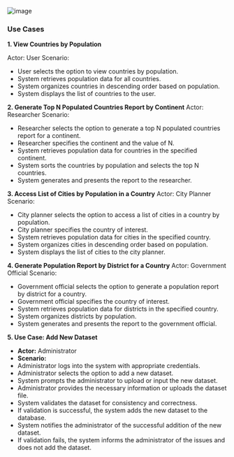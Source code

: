 <img alt="image" src="https://github.com/SazamAmmy/Software-Engineering-Sprints--OrionEngine-Ensemble/assets/159127703/8e9c8a60-4004-4478-bb19-23b0abf24195">



### Use Cases


**1. View Countries by Population**

Actor: User
Scenario:
* User selects the option to view countries by population.
* System retrieves population data for all countries.
* System organizes countries in descending order based on population.
* System displays the list of countries to the user.

**2. Generate Top N Populated Countries Report by Continent**
Actor: Researcher
Scenario:
* Researcher selects the option to generate a top N populated countries report for a continent.
* Researcher specifies the continent and the value of N.
* System retrieves population data for countries in the specified continent.
* System sorts the countries by population and selects the top N countries.
* System generates and presents the report to the researcher.

**3. Access List of Cities by Population in a Country**
Actor: City Planner
Scenario:
* City planner selects the option to access a list of cities in a country by population.
* City planner specifies the country of interest.
* System retrieves population data for cities in the specified country.
* System organizes cities in descending order based on population.
* System displays the list of cities to the city planner.

**4. Generate Population Report by District for a Country**
Actor: Government Official
Scenario:
* Government official selects the option to generate a population report by district for a country.
* Government official specifies the country of interest.
* System retrieves population data for districts in the specified country.
* System organizes districts by population.
* System generates and presents the report to the government official.

**5. Use Case: Add New Dataset**
- **Actor:** Administrator
- **Scenario:**
- Administrator logs into the system with appropriate credentials.
- Administrator selects the option to add a new dataset.
- System prompts the administrator to upload or input the new dataset.
- Administrator provides the necessary information or uploads the dataset file.
- System validates the dataset for consistency and correctness.
- If validation is successful, the system adds the new dataset to the database.
- System notifies the administrator of the successful addition of the new dataset.
- If validation fails, the system informs the administrator of the issues and does not add the dataset.

